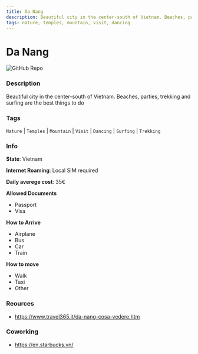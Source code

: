 ```yaml
---
title: Da Nang
description: Beautiful city in the center-south of Vietnam. Beaches, parties, trekking and surfing are the best things to do
tags: nature, temples, mountain, visit, dancing
---
```

        

# Da Nang

![GitHub Repo](https://img.shields.io/static/v1?label=category&message=digital-nomads&color=green)

### Description

Beautiful city in the center-south of Vietnam. Beaches, parties, trekking and surfing are the best things to do

### Tags

`Nature` | `Temples` | `Mountain` | `Visit` | `Dancing` | `Surfing` | `Trekking`

### Info

**State**: Vietnam

**Internet Roaming**: Local SIM required

**Daily averege cost**: 35€

**Allowed Documents**

- Passport
- Visa

**How to Arrive**

- Airplane
- Bus
- Car
- Train

**How to move**

- Walk
- Taxi
- Other

### Reources

- https://www.travel365.it/da-nang-cosa-vedere.htm

### Coworking

- https://en.starbucks.vn/